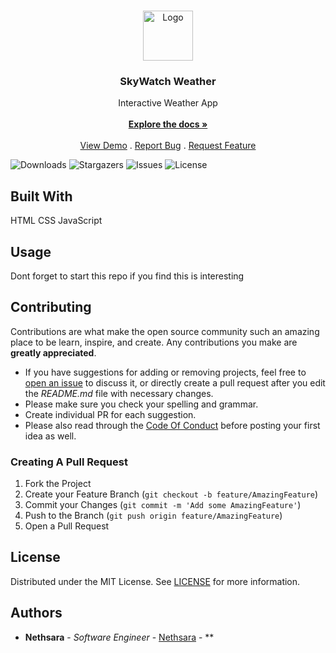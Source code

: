 <br/>
<p align="center">
  <a href="https://github.com/Nethsara/SkyWatch">
    <img src="/assetsimages/logo/logo.png" alt="Logo" width="80" height="80">
  </a>

  <h3 align="center">SkyWatch Weather</h3>

  <p align="center">
    Interactive Weather App
    <br/>
    <br/>
    <a href="https://github.com/Nethsara/SkyWatch"><strong>Explore the docs »</strong></a>
    <br/>
    <br/>
    <a href="https://github.com/Nethsara/SkyWatch">View Demo</a>
    .
    <a href="https://github.com/Nethsara/SkyWatch/issues">Report Bug</a>
    .
    <a href="https://github.com/Nethsara/SkyWatch/issues">Request Feature</a>
  </p>
</p>

![Downloads](https://img.shields.io/github/downloads/Nethsara/SkyWatch/total) ![Stargazers](https://img.shields.io/github/stars/Nethsara/SkyWatch?style=social) ![Issues](https://img.shields.io/github/issues/Nethsara/SkyWatch) ![License](https://img.shields.io/github/license/Nethsara/SkyWatch)

## Built With

HTML CSS JavaScript

## Usage

Dont forget to start this repo if you find this is interesting

## Contributing

Contributions are what make the open source community such an amazing place to be learn, inspire, and create. Any contributions you make are **greatly appreciated**.

- If you have suggestions for adding or removing projects, feel free to [open an issue](https://github.com/Nethsara/SkyWatch/issues/new) to discuss it, or directly create a pull request after you edit the _README.md_ file with necessary changes.
- Please make sure you check your spelling and grammar.
- Create individual PR for each suggestion.
- Please also read through the [Code Of Conduct](https://github.com/Nethsara/SkyWatch/blob/main/CODE_OF_CONDUCT.md) before posting your first idea as well.

### Creating A Pull Request

1. Fork the Project
2. Create your Feature Branch (`git checkout -b feature/AmazingFeature`)
3. Commit your Changes (`git commit -m 'Add some AmazingFeature'`)
4. Push to the Branch (`git push origin feature/AmazingFeature`)
5. Open a Pull Request

## License

Distributed under the MIT License. See [LICENSE](https://github.com/Nethsara/SkyWatch/blob/main/LICENSE.md) for more information.

## Authors

- **Nethsara** - _Software Engineer_ - [Nethsara](https://github.com/Nethsara/) - \*\*
